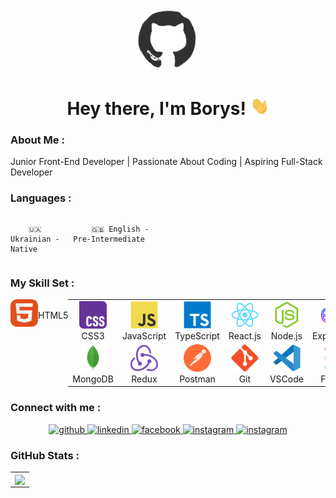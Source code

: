 <div id="header" align="center">

<img src="./assets/github.gif" width="100"/>

<h1>
Hey there, I'm Borys!
<img src="./assets/giphy.gif" width="30px" alt="GIF">
</h1>

</div>

### About Me :

Junior Front-End Developer | Passionate About Coding | Aspiring Full-Stack Developer

### Languages :

<div style="display: flex; align-items: flex-start; align: center">
<table  align="center">
  <tr>
    
        🇺🇦 Ukrainian - Native
        
  </tr>

  <tr>
    
        🇬🇧 English - Pre-Intermediate
        
  </tr>
</table>
</div>

### My Skill Set :

<div style="display: flex; align-items: flex-start; align: center">
<table style="margin: 0 auto; text-align: center;>
  <tr>
    <td width="88">
      <img src="./images/01-html5.svg" alt="HTML5" width="44" height="44"/>
      <br>HTML5
    </td>
    <td width="88">
      <img src="./images/02-css3.svg" alt="CSS3" width="44" height="44"/>
      <br>CSS3
    </td>
    <td width="88">
      <img src="./images/03-javascript.svg" alt="JS" width="44" height="44"/>
      <br>JavaScript
    </td>
    <td width="88">
      <img src="./images/04-typescript.svg" alt="TS" width="44" height="44"/>
      <br>TypeScript
    </td>
    <td width="88">
      <img src="./images/06-react.svg" alt="React" width="44" height="44"/>
      <br>React.js
    </td>
    <td width="88">
      <img src="./images/08-nodejs.svg" alt="Node.js" width="44" height="44"/>
      <br>Node.js
    </td>
    <td width="88">
      <img src="./images/icons8-express-js.svg" alt="Express" width="44" height="44"/>
      <br>Express.js
    </td>
  </tr>
  <tr>
    <td width="88">
      <img src="./images/15-mongodb.svg" alt="MongoDB" width="44" height="44"/>
      <br>MongoDB
    </td>
    <td width="88">
      <img src="./images/13-redux.svg" alt="Redux" width="44" height="44"/>
      <br>Redux
    </td>
    <td width="88">
      <img src="./images/14-postman.svg" alt="Postman" width="44" height="44"/>
      <br>Postman
    </td>
    <td width="88">
      <img src="./images/16-git.svg" alt="Git" width="44" height="44"/>
      <br>Git
    </td>
    <td width="88">
      <img src="./images/17-vscode.svg" alt="Visual Studio Code" width="44" height="44"/>
      <br>VSCode
    </td>
    <td width="88">
      <img src="./images/18-figma.svg" alt="Figma" width="44" height="44"/>
      <br>Figma
    </td>
    <td width="88">
      <img src="./images/wordpress-icon.svg" alt="WordPress" width="44" height="44"/>
      <br>WordPress
    </td>
  </tr>
</table>
</div>

### Connect with me :

<div align="center">
<a href="https://github.com/ziukoff1985" target="_blank">
<img src=https://img.shields.io/badge/github-%2324292e.svg?&style=for-the-badge&logo=github&logoColor=white alt=github />
</a>
<a href="https://www.linkedin.com/in/borys-ziukov/" target="_blank">
<img src=https://img.shields.io/badge/linkedin-%231E77B5.svg?&style=for-the-badge&logo=linkedin&logoColor=white alt=linkedin  />
</a>
<a href="https://www.facebook.com/profile.php?id=100008901244669" target="_blank">
<img src=https://img.shields.io/badge/facebook-%232E87FB.svg?&style=for-the-badge&logo=facebook&logoColor=white alt=facebook  />
</a>
<a href="https://www.instagram.com/ziukoff/" target="_blank">
<img src=https://img.shields.io/badge/instagram-%23000000.svg?&style=for-the-badge&logo=instagram&logoColor=white alt=instagram  />
</a>
<a href="https://t.me/Boris19851985" target="_blank">
<img src=https://img.shields.io/badge/-Telegram-blue?style=for-the-badge&logo=Telegram&logoColor=white alt=instagram  height="28"/>
</a>
</div>

### GitHub Stats :

<table align="center">
  <tr>
  <td>
  <a href="https://github.com/ziukoff1985/github-readme-stats"><img align="center" src="https://github-readme-stats.vercel.app/api/top-langs/?username=ziukoff1985&layout=compact&theme=buefy&hide_border=true" /></a>
  </td>
  </tr>

</table>
